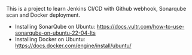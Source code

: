 This is a project to learn Jenkins CI/CD with Github webhook, Sonarqube scan and Docker deployment.


- Installing SonarQube on Ubuntu: https://docs.vultr.com/how-to-use-sonarqube-on-ubuntu-22-04-lts
- Installing Docker on Ubuntu: https://docs.docker.com/engine/install/ubuntu/
